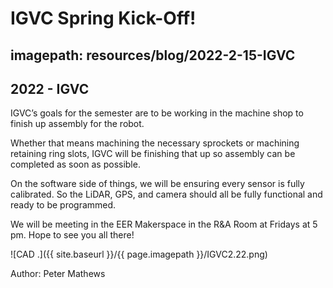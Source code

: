 # IGVC Spring Kick-Off!
## imagepath: resources/blog/2022-2-15-IGVC
## 2022 - IGVC

IGVC’s goals for the semester are to be working in the machine shop to finish up assembly for the robot.

Whether that means machining the necessary sprockets or machining retaining ring slots, IGVC will be finishing that up so assembly can be completed as soon as possible.

On the software side of things, we will be ensuring every sensor is fully calibrated. So the LiDAR, GPS, and camera should all be fully functional and ready to be programmed.

We will be meeting in the EER Makerspace in the R&A Room at Fridays at 5 pm. Hope to see you all there!

![CAD .]({{ site.baseurl }}/{{ page.imagepath }}/IGVC2.22.png)


Author: Peter Mathews